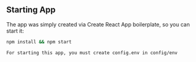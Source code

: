 ## Starting App

The app was simply created via Create React App boilerplate, so you can start it:

```sh
npm install && npm start
```

```sh
For starting this app, you must create config.env in config/env
```

